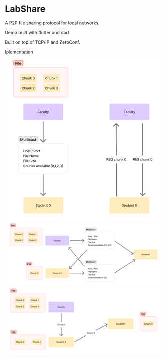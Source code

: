 # LabShare

A P2P file sharing protocol for local networks.

Demo built with flutter and dart.

Built on top of TCP/IP and ZeroConf.

Iplementation

![alt text](media/image.png)
![alt text](media/image-1.png)
![alt text](media/image-2.png)